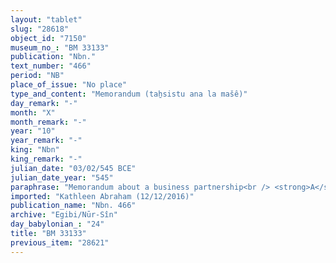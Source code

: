 ```yaml
---
layout: "tablet"
slug: "28618"
object_id: "7150"
museum_no_: "BM 33133"
publication: "Nbn."
text_number: "466"
period: "NB"
place_of_issue: "No place"
type_and_content: "Memorandum (taẖsistu ana la mašê)"
day_remark: "-"
month: "X"
month_remark: "-"
year: "10"
year_remark: "-"
king: "Nbn"
king_remark: "-"
julian_date: "03/02/545 BCE"
julian_date_year: "545"
paraphrase: "Memorandum about a business partnership<br /> <strong>A</strong>, slave of <strong><sup>f</sup>C</strong> invests 5 minas and 2 &frac14; shekels of silver in a business partnership (<em>harrānu</em>) with <strong>B<sub>1</sub></strong> and <strong>B<sub>2</sub></strong>. The partners agree that <strong>B<sub>1</sub></strong> is entitled (<em>akālu</em>) to a share in whatever he and his partner <strong>B<sub>2</sub></strong> make with the mentioned silver that is equal to <strong>A</strong>&#39;s share (<em>ahu zitti</em>). <strong>B<sub>1</sub></strong> and <strong>B<sub>2 </sub></strong>assume warranty for the silver. Memorandum (<em>tahsistu</em>, wr. <em>tah-hi-su</em>). Names of 2 <em>ina-u&scaron;uzzi</em> witnesses, the first one Rēmūt/Bēl-zēru-ibni who is most likely the same person as <strong>B<sub>2</sub>. </strong>The scribe&#39;s name is not spelled out. For a business partnership with the same partners, see BM31600.<br /> &nbsp;<br /> <strong>A</strong> = Nergal-rēṣūa, slave of <strong><sup>f</sup>C</strong>; <strong>B<sub>1</sub></strong>= Ea-nāṣir; <strong>B<sub>2 </sub></strong>= Rēmūt; <strong><sup>f</sup>C</strong> = <sup>f</sup>Ina-Esagila-rāmat"
imported: "Kathleen Abraham (12/12/2016)"
publication_name: "Nbn. 466"
archive: "Egibi/Nūr-Sîn"
day_babylonian_: "24"
title: "BM 33133"
previous_item: "28621"
---
```

